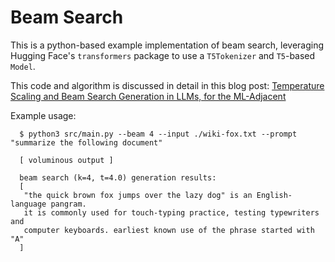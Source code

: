 # Beam Search

This is a python-based example implementation of beam search, leveraging Hugging Face's `transformers` package to use a `T5Tokenizer` and `T5`-based `Model`.

This code and algorithm is discussed in detail in this blog post: [Temperature Scaling and Beam Search Generation in LLMs, for the ML-Adjacent](https://towardsdatascience.com/temperature-scaling-and-beam-search-text-generation-in-llms-for-the-ml-adjacent-21212cc5dddb)

Example usage:

```
  $ python3 src/main.py --beam 4 --input ./wiki-fox.txt --prompt "summarize the following document"

  [ voluminous output ]

  beam search (k=4, t=4.0) generation results:
  [
   "the quick brown fox jumps over the lazy dog" is an English-language pangram. 
   it is commonly used for touch-typing practice, testing typewriters and 
   computer keyboards. earliest known use of the phrase started with "A"
  ]
```
